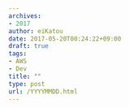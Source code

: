 ```yaml
---
archives:
- 2017
author: eiKatou
date: 2017-05-20T00:24:22+09:00
draft: true
tags:
- AWS
- Dev
title: ""
type: post
url: /YYYYMMDD.html
---
```


